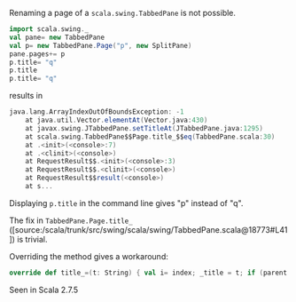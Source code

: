 Renaming a page of a `scala.swing.TabbedPane` is not possible.

```scala
import scala.swing._
val pane= new TabbedPane
val p= new TabbedPane.Page("p", new SplitPane)
pane.pages+= p
p.title= "q"
p.title
p.title= "q"
```

results in

```scala
java.lang.ArrayIndexOutOfBoundsException: -1
	at java.util.Vector.elementAt(Vector.java:430)
	at javax.swing.JTabbedPane.setTitleAt(JTabbedPane.java:1295)
	at scala.swing.TabbedPane$$Page.title_$$eq(TabbedPane.scala:30)
	at .<init>(<console>:7)
	at .<clinit>(<console>)
	at RequestResult$$.<init>(<console>:3)
	at RequestResult$$.<clinit>(<console>)
	at RequestResult$$result(<console>)
	at s...
```

Displaying `p.title` in the command line gives "p" instead of "q".

The fix in `TabbedPane.Page.title_`  ([source:/scala/trunk/src/swing/scala/swing/TabbedPane.scala@18773#L41]) is trivial.

Overriding the method gives a workaround:

```scala
override def title_=(t: String) { val i= index; _title = t; if (parent != null) parent.peer.setTitleAt(i, t) }
```

Seen in Scala 2.7.5
